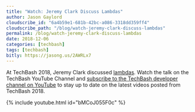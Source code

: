 ```yaml
---
title: "Watch: Jeremy Clark Discuss Lambdas"
author: Jason Gaylord
cloudscribe_id: "6a4b59e1-681b-42bc-a086-3318dd359ff4"
cloudscribe_path: "/blog/watch-jeremy-clark-discuss-lambdas"
permalink: /blog/watch-jeremy-clark-discuss-lambdas
date: 2018-12-06
categories: [techbash]
tags: [techbash]
bitly: https://jasong.us/2AWRLx7
---
```


At TechBash 2018, Jeremy Clark discussed [lambdas](https://jasong.us/2Pn2hCV). Watch the talk on the TechBash YouTube Channel and [subscribe to the TechBash developer channel on YouTube](https://jasong.us/tbyt) to stay up to date on the latest videos posted from TechBash 2018.

{% include youtube.html id="bMCoJ055F0c" %}
